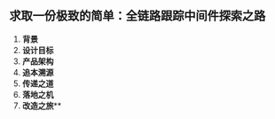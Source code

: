 ## 求取一份极致的简单：全链路跟踪中间件探索之路
01. **背景**
02. **设计目标**
03. **产品架构**
04. **追本溯源**
05. **传递之道**
06. **落地之机**
07. **改造之旅****
